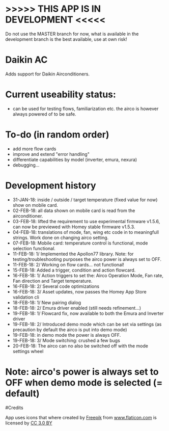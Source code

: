 #    >>>>>  THIS APP IS IN DEVELOPMENT  <<<<<
Do not use the MASTER branch for now, what is available in the development branch is the best available, use at own risk!

# Daikin AC
Adds support for Daikin Airconditioners.

# Current useability status:
* can be used for testing flows, familiarization etc. the airco is however always powered of to be safe.

# To-do (in random order)
* add more flow cards
* improve and extend "error handling"
* differentiate capabilities by model (inverter, emura, nexura)
* debugging...

# Development history
* 31-JAN-18: inside / outside / target temperature (fixed value for now) show on mobile card.
* 02-FEB-18: all data shown on mobile card is read from the airconditioner.
* 03-FEB-18: lifted the requirement to use experimental firmware v1.5.6, can now be previewed with Homey stable firmware v1.5.3.
* 04-FEB-18: translations of mode, fan, wing etc code in to meaningfull strings. Work done on changing airco setting.
* 07-FEB-18: Mobile card: temperature control is functional, mode selection functional.
* 11-FEB-18: 1/ Implemented the Apollon77 library. Note: for testing/troubleshooting purposes the airco power is always set to OFF.
* 11-FEB-18: 2/ Working on flow cards... not functional!
* 15-FEB-18: Added a trigger, condition and action flowcard.
* 16-FEB-18: 1/ Action triggers to set the: Airco Operation Mode, Fan rate, Fan direction and Target temperature.
* 16-FEB-18: 2/ Several code optimizations
* 16-FEB-18: 3/ Asset updates, now passes the Homey App Store validation cli
* 18-FEB-18: 1/ New pairing dialog
* 18-FEB-18: 2/ Emura driver enabled (still needs refinement...)  
* 19-FEB-18: 1/ Flowcard fix, now available to both the Emura and Inverter driver
* 19-FEB-18: 2/ Introduced demo mode which can be set via settings (as precaution by default the airco is put into demo mode)
* 19-FEB-18:    in demo mode the power is always OFF.
* 19-FEB-18: 3/ Mode switching: crushed a few bugs
* 20-FEB-18: The airco can no also be switched off with the mode settings wheel

# Note: airco's power is always set to OFF when demo mode is selected (= default)

#Credits
<div>App uses icons that where created by <a href="http://www.freepik.com" title="Freepik">Freepik</a> from <a href="https://www.flaticon.com/" title="Flaticon">www.flaticon.com</a> is licensed by <a href="http://creativecommons.org/licenses/by/3.0/" title="Creative Commons BY 3.0" target="_blank">CC 3.0 BY</a></div>